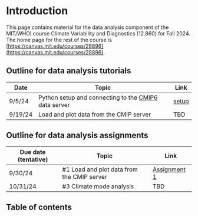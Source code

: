 # Introduction

This page contains material for the data analysis component of the MIT/WHOI course Climate Variability and Diagnostics (12.860) for Fall 2024. The home page for the rest of the course is [https://canvas.mit.edu/courses/28896](https://canvas.mit.edu/courses/28896).

## Outline for data analysis tutorials
Date | Topic | Link 
-- | -- | --
9/5/24 | Python setup and connecting to the [CMIP6](http://cmip6.whoi.edu) data server | [setup](setup/setup.md)
9/19/24 | Load and plot data from the CMIP server | TBD

## Outline for data analysis assignments
Due date (tentative) | Topic | Link 
-- | -- | --
9/30/24 | #1 Load and plot data from the CMIP server | [Assignment 1](assignments/assignment1.md)
10/31/24 | #3 Climate mode analysis | TBD 

## Table of contents
```{tableofcontents}
```
